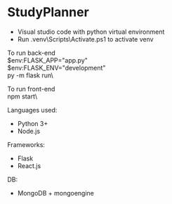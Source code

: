 # StudyPlanner

- Visual studio code with python virtual environment
- Run .venv\Scripts\Activate.ps1 to activate venv

To run back-end\
$env:FLASK_APP="app.py"  \
$env:FLASK_ENV="development"\
py -m flask run\

To run front-end\
npm start\

Languages used:
- Python 3+
- Node.js

Frameworks:
- Flask
- React.js

DB:
- MongoDB + mongoengine
